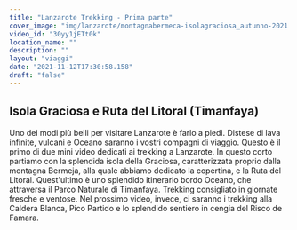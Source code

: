 ```yaml
---
title: "Lanzarote Trekking - Prima parte"
cover_image: "img/lanzarote/montagnabermeca-isolagraciosa_autunno-2021.jpg"
video_id: "30yy1jETt0k"
location_name: ""
description: ""
layout: "viaggi"
date: "2021-11-12T17:30:58.158"
draft: "false"
---
```



## Isola Graciosa e Ruta del Litoral (Timanfaya)

Uno dei modi più belli per visitare Lanzarote è farlo a piedi.
Distese di lava infinite, vulcani e Oceano saranno i vostri compagni di viaggio.
Questo è il primo di due mini video dedicati ai trekking a Lanzarote.
In questo corto partiamo con la splendida isola della Graciosa, caratterizzata proprio dalla montagna Bermeja, alla quale abbiamo dedicato la copertina, e la Ruta del Litoral. Quest'ultimo è uno splendido itinerario bordo Oceano, che attraversa il Parco Naturale di Timanfaya. Trekking consigliato in giornate fresche e ventose.
Nel prossimo video, invece, ci saranno i trekking alla Caldera Blanca, Pico Partido e lo splendido sentiero in cengia del Risco de Famara.

